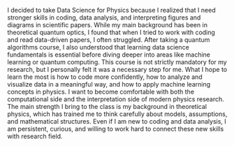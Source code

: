I decided to take Data Science for Physics because I realized that I need stronger skills in coding, data analysis, and interpreting figures and diagrams in scientific papers. While my main background has been in theoretical quantum optics, I found that when I tried to work with coding and read data-driven papers, I often struggled. After taking a quantum algorithms course, I also understood that learning data science fundamentals is essential before diving deeper into areas like machine learning or quantum computing. This course is not strictly mandatory for my research, but I personally felt it was a necessary step for me.
What I hope to learn the most is how to code more confidently, how to analyze and visualize data in a meaningful way, and how to apply machine learning concepts in physics. I want to become comfortable with both the computational side and the interpretation side of modern physics research.
The main strength I bring to the class is my background in theoretical physics, which has trained me to think carefully about models, assumptions, and mathematical structures. Even if I am new to coding and data analysis, I am persistent, curious, and willing to work hard to connect these new skills with research field. 
